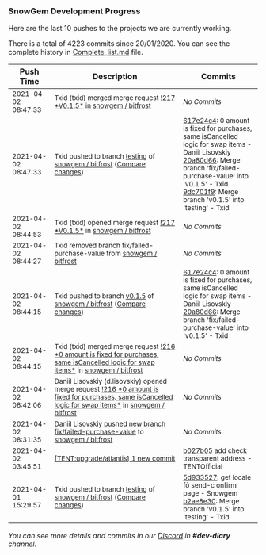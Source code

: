 
### SnowGem Development Progress

Here are the last 10 pushes to the projects we are currently working.

There is a total of 4223 commits since 20/01/2020. You can see the complete history in
 [Complete_list.md](Complete_list.md) file.

| Push Time | Description | Commits |
| --- | --- | --- |
| <sub>2021-04-02 08:47:33</sub> | <sub>Txid (txid) merged merge request [\!217 \*V0\.1\.5\*](https://gitlab.com/snowgem/bitfrost/-/merge_requests/217) in [snowgem / bitfrost](https://gitlab.com/snowgem/bitfrost)</sub> | <sub>_No Commits_</sub> |
| <sub>2021-04-02 08:47:33</sub> | <sub>Txid pushed to branch [testing](https://gitlab.com/snowgem/bitfrost/commits/testing) of [snowgem / bitfrost](https://gitlab.com/snowgem/bitfrost) ([Compare changes](https://gitlab.com/snowgem/bitfrost/compare/b2ae8e303bda26e5dfa5de4ec747828b7c885664...9dc701f9c1f48e6f283a1f8fd2f30e66ce239182))</sub> | <sub>[617e24c4](https://gitlab.com/snowgem/bitfrost/-/commit/617e24c48f48b085417524d02a491ad1fa97f319): 0 amount is fixed for purchases, same isCancelled logic for swap items - Daniil Lisovskiy<br>[20a80d66](https://gitlab.com/snowgem/bitfrost/-/commit/20a80d66248dbdb5388ceb77fd578af17a2dab2b): Merge branch 'fix/failed-purchase-value' into 'v0.1.5' - Txid<br>[9dc701f9](https://gitlab.com/snowgem/bitfrost/-/commit/9dc701f9c1f48e6f283a1f8fd2f30e66ce239182): Merge branch 'v0.1.5' into 'testing' - Txid</sub> |
| <sub>2021-04-02 08:44:53</sub> | <sub>Txid (txid) opened merge request [\!217 \*V0\.1\.5\*](https://gitlab.com/snowgem/bitfrost/-/merge_requests/217) in [snowgem / bitfrost](https://gitlab.com/snowgem/bitfrost)</sub> | <sub>_No Commits_</sub> |
| <sub>2021-04-02 08:44:27</sub> | <sub>Txid removed branch fix/failed-purchase-value from [snowgem / bitfrost](https://gitlab.com/snowgem/bitfrost)</sub> | <sub>_No Commits_</sub> |
| <sub>2021-04-02 08:44:15</sub> | <sub>Txid pushed to branch [v0\.1\.5](https://gitlab.com/snowgem/bitfrost/commits/v0.1.5) of [snowgem / bitfrost](https://gitlab.com/snowgem/bitfrost) ([Compare changes](https://gitlab.com/snowgem/bitfrost/compare/5d9335274f5a98f09a9a92a9dd791d4d4ee6eb03...20a80d66248dbdb5388ceb77fd578af17a2dab2b))</sub> | <sub>[617e24c4](https://gitlab.com/snowgem/bitfrost/-/commit/617e24c48f48b085417524d02a491ad1fa97f319): 0 amount is fixed for purchases, same isCancelled logic for swap items - Daniil Lisovskiy<br>[20a80d66](https://gitlab.com/snowgem/bitfrost/-/commit/20a80d66248dbdb5388ceb77fd578af17a2dab2b): Merge branch 'fix/failed-purchase-value' into 'v0.1.5' - Txid</sub> |
| <sub>2021-04-02 08:44:15</sub> | <sub>Txid (txid) merged merge request [\!216 \*0 amount is fixed for purchases, same isCancelled logic for swap items\*](https://gitlab.com/snowgem/bitfrost/-/merge_requests/216) in [snowgem / bitfrost](https://gitlab.com/snowgem/bitfrost)</sub> | <sub>_No Commits_</sub> |
| <sub>2021-04-02 08:42:06</sub> | <sub>Daniil Lisovskiy (d.lisovskiy) opened merge request [\!216 \*0 amount is fixed for purchases, same isCancelled logic for swap items\*](https://gitlab.com/snowgem/bitfrost/-/merge_requests/216) in [snowgem / bitfrost](https://gitlab.com/snowgem/bitfrost)</sub> | <sub>_No Commits_</sub> |
| <sub>2021-04-02 08:31:35</sub> | <sub>Daniil Lisovskiy pushed new branch [fix/failed\-purchase\-value](https://gitlab.com/snowgem/bitfrost/commits/fix/failed-purchase-value) to [snowgem / bitfrost](https://gitlab.com/snowgem/bitfrost)</sub> | <sub>_No Commits_</sub> |
| <sub>2021-04-02 03:45:51</sub> | <sub>[[TENT:upgrade/atlantis] 1 new commit](https://github.com/TENTOfficial/TENT/commit/b027b0586169570f8e7a9fb0ca9afbcaf9f25517)</sub> | <sub>[b027b05](https://github.com/TENTOfficial/TENT/commit/b027b0586169570f8e7a9fb0ca9afbcaf9f25517) add check transparent address - TENTOfficial</sub> |
| <sub>2021-04-01 15:29:57</sub> | <sub>Txid pushed to branch [testing](https://gitlab.com/snowgem/bitfrost/commits/testing) of [snowgem / bitfrost](https://gitlab.com/snowgem/bitfrost) ([Compare changes](https://gitlab.com/snowgem/bitfrost/compare/4345f9c2e3e57760bdb63e7d3d6318702cc65493...b2ae8e303bda26e5dfa5de4ec747828b7c885664))</sub> | <sub>[5d933527](https://gitlab.com/snowgem/bitfrost/-/commit/5d9335274f5a98f09a9a92a9dd791d4d4ee6eb03): get locale fỏ send-c onfirm page - Snowgem<br>[b2ae8e30](https://gitlab.com/snowgem/bitfrost/-/commit/b2ae8e303bda26e5dfa5de4ec747828b7c885664): Merge branch 'v0.1.5' into 'testing' - Txid</sub> |

_You can see more details and commits in our [Discord](https://discord.gg/zumGnbg) in **#dev-diary** channel._
